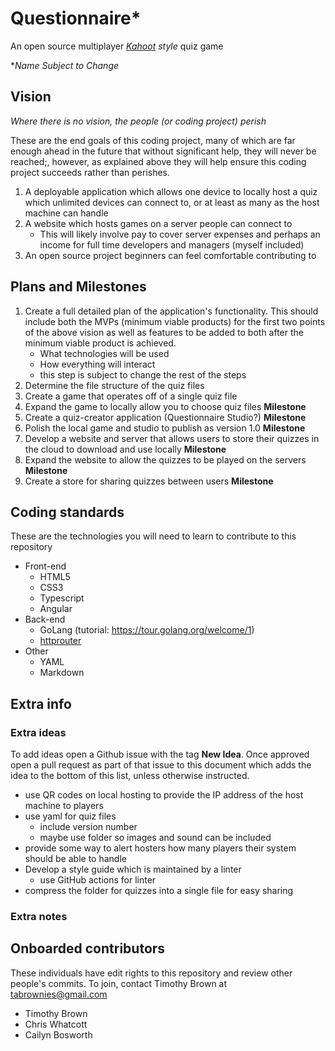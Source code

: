 # Questionnaire*
An open source multiplayer *[Kahoot](https://kahoot.it) style* quiz game

**Name Subject to Change*

## Vision
*Where there is no vision, the people (or coding project) perish* <!--make exact and add reference-->

These are the end goals of this coding project, many of which are far enough ahead in the future that without significant help, they will never be reached;, however, as explained above they will help ensure this coding project succeeds rather than perishes.

1. A deployable application which allows one device to locally host a quiz which unlimited devices can connect to, or at least as many as the host machine can handle
1. A website which hosts games on a server people can connect to
    * This will likely involve pay to cover server expenses and perhaps an income for full time developers and managers (myself included)
1. An open source project beginners can feel comfortable contributing to

## Plans and Milestones
1. Create a full detailed plan of the application's functionality. This should include both the MVPs (minimum viable products) for the first two points of the above vision as well as features to be added to both after the minimum viable product is achieved.
    * What technologies will be used
    * How everything will interact
    * this step is subject to change the rest of the steps
1. Determine the file structure of the quiz files
1. Create a game that operates off of a single quiz file
1. Expand the game to locally allow you to choose quiz files **Milestone**
1. Create a quiz-creator application (Questionnaire Studio?) **Milestone**
1. Polish the local game and studio to publish as version 1.0 **Milestone**
1. Develop a website and server that allows users to store their quizzes in the cloud to download and use locally **Milestone**
1. Expand the website to allow the quizzes to be played on the servers **Milestone**
1. Create a store for sharing quizzes between users **Milestone**

## Coding standards
These are the technologies you will need to learn to contribute to this repository
* Front-end
    * HTML5
    * CSS3
    * Typescript
    * Angular
* Back-end
    * GoLang (tutorial: https://tour.golang.org/welcome/1)
    * [httprouter](https://github.com/julienschmidt/httprouter)
* Other
    * YAML
    * Markdown

## Extra info
### Extra ideas
To add ideas open a Github issue with the tag **New Idea**. Once approved open a pull request as part of that issue to this document which adds the idea to the bottom of this list, unless otherwise instructed.
* use QR codes on local hosting to provide the IP address of the host machine to players
* use yaml for quiz files
    * include version number
    * maybe use folder so images and sound can be included
* provide some way to alert hosters how many players their system should be able to handle
* Develop a style guide which is maintained by a linter
    * use GitHub actions for linter
* compress the folder for quizzes into a single file for easy sharing

### Extra notes

## Onboarded contributors
These individuals have edit rights to this repository and review other people's commits. To join, contact Timothy Brown at [tabrownies@gmail.com](mailto:tabrownies@gmail.com)
* Timothy Brown
* Chris Whatcott
* Cailyn Bosworth

